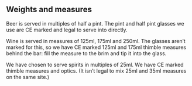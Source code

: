 ## Weights and measures
Beer is served in multiples of half a pint. The pint and half pint glasses we use are CE marked and legal to serve into directly.

Wine is served in measures of 125ml, 175ml and 250ml. The glasses aren’t marked for this, so we have CE marked 125ml and 175ml thimble measures behind the bar: fill the measure to the brim and tip it into the glass.

We have chosen to serve spirits in multiples of 25ml. We have CE marked thimble measures and optics. (It isn’t legal to mix 25ml and 35ml measures on the same site.)